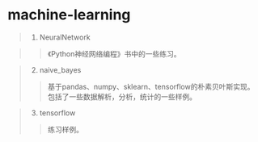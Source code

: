 # machine-learning

> 1. NeuralNetwork

>>《Python神经网络编程》书中的一些练习。

> 2. naive_bayes
>> 基于pandas、numpy、sklearn、tensorflow的朴素贝叶斯实现。
>> 包括了一些数据解析，分析，统计的一些样例。

> 3. tensorflow
>> 练习样例。

